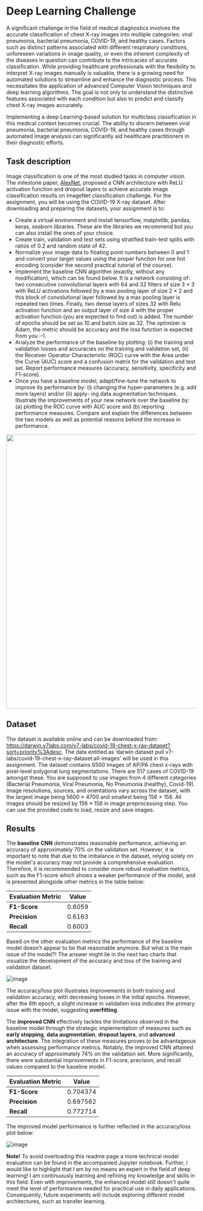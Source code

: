 # Deep Learning Challenge

A significant challenge in the field of medical diagnostics involves the accurate classification of chest X-ray images into multiple categories: viral pneumonia, bacterial pneumonia, COVID-19, and healthy cases. Factors such as distinct patterns associated with different respiratory conditions, unforeseen variations in image quality, or even the inherent complexity of the diseases in question can contribute to the intricacies of accurate classification. While providing healthcare professionals with the flexibility to interpret X-ray images manually is valuable, there is a growing need for automated solutions to streamline and enhance the diagnostic process. This necessitates the application of advanced Computer Vision techniques and deep learning algorithms. The goal is not only to understand the distinctive features associated with each condition but also to predict and classify chest X-ray images accurately.

Implementing a deep Learning-based solution for multiclass classification in this medical context becomes crucial. The ability to discern between viral pneumonia, bacterial pneumonia, COVID-19, and healthy cases through automated image analysis can significantly aid healthcare practitioners in their diagnostic efforts. 

## Task description

Image classification is one of the most studied tasks in computer vision. The milestone paper, [AlexNet](https://proceedings.neurips.cc/paper_files/paper/2012/file/c399862d3b9d6b76c8436e924a68c45b-Paper.pdf), proposed a CNN architecture with ReLU activation function and dropout layers to achieve accurate image classification results on ImageNet classification challenge. For the assignment, you will be using the COVID-19 X-ray dataset.
After downloading and preparing the datasets, your assignment is to:
- Create a virtual environment and install tensorflow, matplotlib, pandas, keras, seaborn libraries. These are the libraries we recommend but you can also install the ones of your choice.
- Create train, validation and test sets using stratified train-test splits with ratios of 0.2 and random state of 42.
- Normalize your image data to floating point numbers between 0 and 1 and convert your target values using the proper function for one hot encoding (consider the second practical tutorial of the course).
- Implement the baseline CNN algorithm (exactly, without any modification), which can be found below. It is a network consisting of: two consecutive convolutional layers with 64 and 32 filters of size 3 × 3 with ReLU activations followed by a max pooling layer of size 2 × 2 and this block of convolutional layer followed by a max pooling layer is repeated two times. Finally, two dense layers of sizes 32 with Relu activation function and an output layer of size 4 with the proper activation function (you are expected to find out) is added. The number of epochs should be set as 10 and batch size as 32. The optimizer is Adam, the metric should be accuracy and the loss function is expected from you :-).
- Analyze the performance of the baseline by plotting: (i) the training and validation losses and accuracies on the training and validation set, (ii) the Receiver Operator Characteristic (ROC) curve with the Area under the Curve (AUC) score and a confusion matrix for the validation and test set. Report performance measures (accuracy, sensitivity, specificity and F1-score).
- Once you have a baseline model, adapt/fine-tune the network to improve its performance by: (i) changing the hyper-parameters (e.g. add more layers) and/or (ii) apply- ing data augmentation techniques. Illustrate the improvements of your new network over the baseline by: (a) plotting the ROC curve with AUC score and (b) reporting performance measures. Compare and explain the differences between the two models as well as potential reasons behind the increase in performance.

<p align="center"> <img width="725" src="https://github.com/nielsxklesper/Deep_Learning_Challenge/assets/150530277/f0a707d5-faf5-4a9f-b4b8-ace3532f45fa"> </p>

## Dataset
The dataset is available online and can be downloaded from:
https://darwin.v7labs.com/v7-labs/covid-19-chest-x-ray-dataset?sort=priority%3Adesc.
The data entitled as ’darwin dataset pull v7-labs/covid-19-chest-x-ray-dataset:all-images’ will be used in this assignment.
The dataset contains 6500 images of AP/PA chest x-rays with pixel-level polygonal lung segmentations. There are 517 cases of COVID-19 amongst these. You are supposed to use images from 4 different categories (Bacterial Pneumonia, Viral Pneumonia, No Pneumonia (healthy), Covid-19).
Image resolutions, sources, and orientations vary across the dataset, with the largest image being 5600 × 4700 and smallest being 156 × 156. All images should be resized by 156 × 156 in image preprocessing step. You can use the provided code to load, resize and save images.

## Results 

The **baseline CNN** demonstrates reasonable performance, achieving an accuracy of approximately 70% on the validation set. However, it is important to note that due to the imbalance in the dataset, relying solely on the model's accuracy may not provide a comprehensive evaluation. Therefore, it is recommended to consider more robust evaluation metrics, such as the F1-score which shows a weaker performance of the model, and is presented alongside other metrics in the table below:
<div align="center">
  
| Evaluation Metric  | Value        |
|--------------------|--------------|
| **F1-Score**       | 0.6059       |
| **Precision**      | 0.6163       |
| **Recall**         | 0.6003       |

</div>

Based on the other evaluation metrics the performance of the baseline model doesn't appear to be that reasonable anymore. But what is the main issue of the model?! The answer might lie in the next two charts that visualize the development of the accuracy and loss of the training and validation dataset.

![image](https://github.com/nielsxklesper/Deep_Learning_Challenge/assets/150530277/be6846fb-2810-4802-aed1-bd757543aa29)

The accuracy/loss plot illustrates improvements in both training and validation accuracy, with decreasing losses in the initial epochs. However, after the 6th epoch, a slight increase in validation loss indicates the primary issue with the model, suggesting **overfitting**.

The **improved CNN** effectively tackles the limitations observed in the baseline model through the strategic implementation of measures such as **early stopping**, **data augmentation**, **dropout layers**, and **advanced architecture**. The integration of these measures proves to be advantageous when assessing performance metrics. Notably, the improved CNN attained an accuracy of approximately 74% on the validation set. More significantly, there were substantial improvements in F1-score, precision, and recall values compared to the baseline model.

<div align="center">
  
| Evaluation Metric  | Value        |
|--------------------|--------------|
| **F1-Score**       | 0.704374     |
| **Precision**      | 0.697562	    |
| **Recall**         | 0.772714     |

</div>

The improved model performance is further reflected in the accuracy/loss plot below:

![image](https://github.com/nielsxklesper/Deep_Learning_Challenge/assets/150530277/73a1659c-9c8f-4946-b0ba-41f1c5344087)

**Note!** To avoid overloading this readme page a more technical model evaluation can be found in the accompanied Jupyter notebook. Further, I would like to highlight that I am by no means an expert in the field of deep learning! I am continuously learning and refining my knowledge and skills in this field. Even with improvements, the enhanced model still doesn't quite meet the level of performance needed for practical use in daily applications. Consequently, future experiments will include exploring different model architectures, such as transfer learning.
